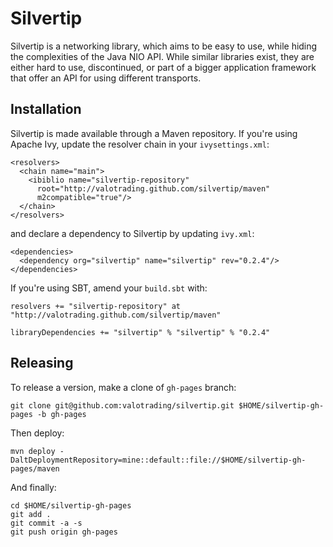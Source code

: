 Silvertip
=========

Silvertip is a networking library, which aims to be easy to use, while hiding
the complexities of the Java NIO API. While similar libraries exist, they are
either hard to use, discontinued, or part of a bigger application framework
that offer an API for using different transports.

Installation
------------

Silvertip is made available through a Maven repository. If you're using Apache
Ivy, update the resolver chain in your `ivysettings.xml`:

    <resolvers>
      <chain name="main">
        <ibiblio name="silvertip-repository"
          root="http://valotrading.github.com/silvertip/maven"
          m2compatible="true"/>
      </chain>
    </resolvers>

and declare a dependency to Silvertip by updating `ivy.xml`:

    <dependencies>
      <dependency org="silvertip" name="silvertip" rev="0.2.4"/>
    </dependencies>

If you're using SBT, amend your `build.sbt` with:

    resolvers += "silvertip-repository" at "http://valotrading.github.com/silvertip/maven"

    libraryDependencies += "silvertip" % "silvertip" % "0.2.4"

Releasing
---------

To release a version, make a clone of `gh-pages` branch:

    git clone git@github.com:valotrading/silvertip.git $HOME/silvertip-gh-pages -b gh-pages

Then deploy:

    mvn deploy -DaltDeploymentRepository=mine::default::file://$HOME/silvertip-gh-pages/maven

And finally:
 
    cd $HOME/silvertip-gh-pages
    git add .
    git commit -a -s
    git push origin gh-pages
